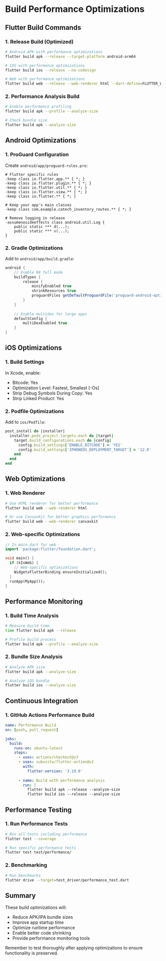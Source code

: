 # Build Performance Optimizations

## Flutter Build Commands

### 1. Release Build (Optimized)
```bash
# Android APK with performance optimizations
flutter build apk --release --target-platform android-arm64

# iOS with performance optimizations
flutter build ios --release --no-codesign

# Web with performance optimizations
flutter build web --release --web-renderer html --dart-define=FLUTTER_WEB_USE_SKIA=true
```

### 2. Performance Analysis Build
```bash
# Enable performance profiling
flutter build apk --profile --analyze-size

# Check bundle size
flutter build apk --analyze-size
```

## Android Optimizations

### 1. ProGuard Configuration
Create `android/app/proguard-rules.pro`:
```proguard
# Flutter specific rules
-keep class io.flutter.app.** { *; }
-keep class io.flutter.plugin.** { *; }
-keep class io.flutter.util.** { *; }
-keep class io.flutter.view.** { *; }
-keep class io.flutter.** { *; }

# Keep your app's main classes
-keep class com.example.catech_inventory_routes.** { *; }

# Remove logging in release
-assumenosideeffects class android.util.Log {
    public static *** d(...);
    public static *** v(...);
}
```

### 2. Gradle Optimizations
Add to `android/app/build.gradle`:
```gradle
android {
    // Enable R8 full mode
    buildTypes {
        release {
            minifyEnabled true
            shrinkResources true
            proguardFiles getDefaultProguardFile('proguard-android-optimize.txt'), 'proguard-rules.pro'
        }
    }
    
    // Enable multidex for large apps
    defaultConfig {
        multiDexEnabled true
    }
}
```

## iOS Optimizations

### 1. Build Settings
In Xcode, enable:
- Bitcode: Yes
- Optimization Level: Fastest, Smallest [-Os]
- Strip Debug Symbols During Copy: Yes
- Strip Linked Product: Yes

### 2. Podfile Optimizations
Add to `ios/Podfile`:
```ruby
post_install do |installer|
  installer.pods_project.targets.each do |target|
    target.build_configurations.each do |config|
      config.build_settings['ENABLE_BITCODE'] = 'YES'
      config.build_settings['IPHONEOS_DEPLOYMENT_TARGET'] = '12.0'
    end
  end
end
```

## Web Optimizations

### 1. Web Renderer
```bash
# Use HTML renderer for better performance
flutter build web --web-renderer html

# Or use CanvasKit for better graphics performance
flutter build web --web-renderer canvaskit
```

### 2. Web-specific Optimizations
```dart
// In main.dart for web
import 'package:flutter/foundation.dart';

void main() {
  if (kIsWeb) {
    // Web-specific optimizations
    WidgetsFlutterBinding.ensureInitialized();
  }
  runApp(MyApp());
}
```

## Performance Monitoring

### 1. Build Time Analysis
```bash
# Measure build time
time flutter build apk --release

# Profile build process
flutter build apk --profile --analyze-size
```

### 2. Bundle Size Analysis
```bash
# Analyze APK size
flutter build apk --analyze-size

# Analyze iOS bundle
flutter build ios --analyze-size
```

## Continuous Integration

### 1. GitHub Actions Performance Build
```yaml
name: Performance Build
on: [push, pull_request]

jobs:
  build:
    runs-on: ubuntu-latest
    steps:
      - uses: actions/checkout@v3
      - uses: subosito/flutter-action@v2
        with:
          flutter-version: '3.19.0'
      
      - name: Build with performance analysis
        run: |
          flutter build apk --release --analyze-size
          flutter build ios --release --analyze-size
```

## Performance Testing

### 1. Run Performance Tests
```bash
# Run all tests including performance
flutter test --coverage

# Run specific performance tests
flutter test test/performance/
```

### 2. Benchmarking
```bash
# Run benchmarks
flutter drive --target=test_driver/performance_test.dart
```

## Summary

These build optimizations will:
- Reduce APK/IPA bundle sizes
- Improve app startup time
- Optimize runtime performance
- Enable better code shrinking
- Provide performance monitoring tools

Remember to test thoroughly after applying optimizations to ensure functionality is preserved.